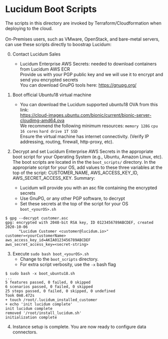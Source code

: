 # Lucidum Boot Scripts

The scripts in this directory are invoked by Terraform/Cloudformation when deploying to the cloud.\
\
On-Premises users, such as VMware, OpenStack, and bare-metal servers, can use these scripts directly to boostrap Lucidum:

0. Contact Lucidum Sales
   - Lucidum Enterprise AWS Secrets: needed to download containers from Lucidum AWS ECR\
   Provide us with your PGP public key and we will use it to encrypt and send you encrypted secrets\
   You can download GnuPG tools here: https://gnupg.org/

1. Boot official Ubuntu18 virtual machine
   - You can download the Lucidum supported ubuntu18 OVA from this link:\
   https://cloud-images.ubuntu.com/bionic/current/bionic-server-cloudimg-amd64.ova \
   We recommend the following minimum resources: `memory 128G` `cpu 16 cores` `hard drive 1T SSD`\
   Ensure the virtual machine has internet connectivity. (Verify IP addressing, routing, firewall, http-proxy, etc).

2. Decrypt and set Lucidum Enterprise AWS Secrets in the appropriate boot script for your Operating System (e.g., Ubuntu, Amazon Linux, etc).  The boot scripts are located in the the `boot_scripts/` directory.  In the appropriate script for your OS, add values to these three variables at the top of the script: CUSTOMER_NAME, AWS_ACCESS_KEY_ID, AWS_SECRET_ACCESS_KEY.  Summary:
   - Lucidum will provide you with an asc file containing the encrypted secrets
   - Use GnuPG, or any other PGP software, to decrypt
   - Set these secrets at the top of the script for your OS `boot_<yourOS>.sh`
```shell
$ gpg --decrypt customer.asc 
gpg: encrypted with 2048-bit RSA key, ID 0123456789ABCDEF, created 2020-10-06
      "Lucidum Customer <customer@lucidum.io>"
customer=<yourCustomerName>
aws_access_key_id=AKIA0123456789ABCDEF
aws_secret_access_key=<secret-string>
```

3. Execute `sudo bash boot_<yourOS>.sh`
   - Change to the `boot_scripts` directory.
   - For extra script verbosity, use the `-x` bash flag
```shell
$ sudo bash -x boot_ubuntu18.sh
...
5 features passed, 0 failed, 0 skipped
6 scenarios passed, 0 failed, 0 skipped
25 steps passed, 0 failed, 0 skipped, 0 undefined
Took 0m8.472s
+ touch /root/.lucidum_installed_customer
+ echo 'init lucidum complete'
init lucidum complete
removed '/root/install_lucidum.sh'
initialization complete
```

4. Instance setup is complete. You are now ready to configure data connectors.
